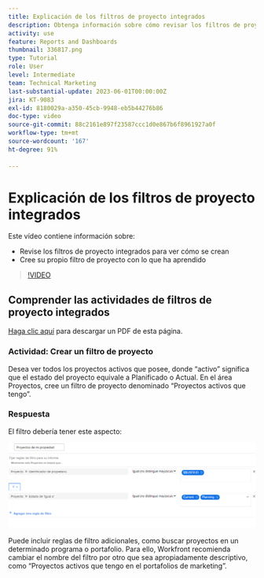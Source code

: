 ```yaml
---
title: Explicación de los filtros de proyecto integrados
description: Obtenga información sobre cómo revisar los filtros de proyecto integrados para ver cómo se han generado y cree su propio filtro de proyecto en Workfront.
activity: use
feature: Reports and Dashboards
thumbnail: 336817.png
type: Tutorial
role: User
level: Intermediate
team: Technical Marketing
last-substantial-update: 2023-06-01T00:00:00Z
jira: KT-9083
exl-id: 8180029a-a350-45cb-9948-eb5b44276b86
doc-type: video
source-git-commit: 88c2161e897f23587ccc1d0e867b6f8961927a0f
workflow-type: tm+mt
source-wordcount: '167'
ht-degree: 91%

---
```


# Explicación de los filtros de proyecto integrados

Este vídeo contiene información sobre:

* Revise los filtros de proyecto integrados para ver cómo se crean
* Cree su propio filtro de proyecto con lo que ha aprendido

>[!VIDEO](https://video.tv.adobe.com/v/336817/?quality=12&learn=on)

## Comprender las actividades de filtros de proyecto integrados

[Haga clic aquí](/help/assets/understand-built-in-project-filters-activities.pdf) para descargar un PDF de esta página.

### Actividad: Crear un filtro de proyecto

Desea ver todos los proyectos activos que posee, donde “activo” significa que el estado del proyecto equivale a Planificado o Actual. En el área Proyectos, cree un filtro de proyecto denominado “Proyectos activos que tengo”.

### Respuesta

El filtro debería tener este aspecto:

![Imagen de la pantalla para crear un filtro de proyecto](assets/opening-built-in-project-filters-1.png)

Puede incluir reglas de filtro adicionales, como buscar proyectos en un determinado programa o portafolio. Para ello, Workfront recomienda cambiar el nombre del filtro por otro que sea apropiadamente descriptivo, como “Proyectos activos que tengo en el portafolios de marketing”.
